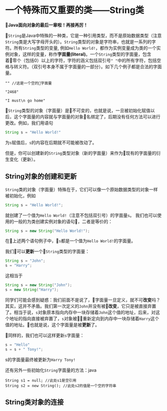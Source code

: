 一个特殊而又重要的类——String类
=====
**Java面向对象的最后一章啦！再接再厉！**

`String`是Java中特殊的一种类，它是一种引用类型，而不是原始数据类型（注意`String`类是大写字母开头的）。`String`类型的对象是字符串，也就是一系列的字符。所有`String`类型的变量, 例如```Hello World!```，都作为实例变量成为类的一个实例对象，这样的变量，称作**字面量(literal)**。一个`String`类型的字面量，包含着零个（包括0）以上的字符，字符的涵义包括双引号`" "`中的所有字符，包括空格与转义符。（双引号本身不属于字面量的一部分）。如下几个例子都是合法的字面量。
```
"" //这是一个空的字面量
```

```
"2468"
```

```
"I must\n go home"
```
`String`类型的对象（字面量）是不可变的，也就是说，一旦被初始化赋值以后，这个字面量的内容就与字面量的对象名绑定了，后期没有任何方法可以进行更改。例如，我们用语句
```java
String s = "Hello World!"
```
为`s`赋值后，`s`的内容在后期就不可能被改动了。

但是，你可以创建新的`String`类型对象（新的字面量）来作为现有的字面量的衍生变化（更新）。

String对象的创建和更新
-----
`String`类的对象（字面量）特殊在于，它们可以像一个原始数据类型的对象一样被初始化，例如
```java
String s = "Hello World!";
```
就创建了一个值为`Hello World!`（注意不包括双引号）的字面量`s`。
我们也可以使用的一般的为类创建实例对象的语句，二者是等价的：
```java
String s = new String("Hello World!");
```
在上述两个语句例子中，`s`都是一个值为`Hello World!`的字面量。


我们可以**更新**一个`String`类型的字面量：
```java
String s = "John";
s = "Harry";
```
这相当于
```java
String s = new String("John");
s = new String("Harry");
```
同学们可能会感到疑惑：我们前面不是说了，字面量一旦定义，就不可**改变**吗？其实，这并不矛盾。我们第一次定义的`John`并没有被**改变**，它只是被直接弃置了。相当于说，`s`对象原本指向内存中一块存储着`John`这个值的地址，后来，对这个地址的指向直接被弃置了，`s`对象被重新定向到内存中一块存储着`Harry`这个值的地址。也就是说，这个字面量是被**更新**了。

同样的，我们也可以这样更新`s`字面量：
```java
s = "Hello"
s = s + " Tony!";
```
s的字面量最终被更新为`Harry Tony!`

还有另外一些初始化`String`字面量的方法：java
```
String s1 = null; //此处s1是空引用
String s2 = new String(); //此处s2的值是一个空的字符串
```

String类对象的连接
-----
